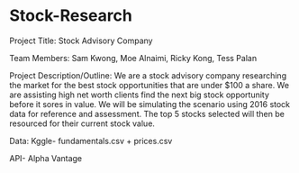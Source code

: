 # Stock-Research

Project Title: Stock Advisory Company 

Team Members: Sam Kwong, Moe Alnaimi, Ricky Kong, Tess Palan

Project Description/Outline: We are a stock advisory company researching the market for the best stock opportunities that are under $100 a share. We are assisting  high net worth  clients  find the next big stock opportunity before it sores in value. We will be simulating the scenario using 2016 stock data for reference and assessment. The top 5 stocks selected will then be resourced for their current stock value. 

Data:
  Kggle- fundamentals.csv + prices.csv
  
  API- Alpha Vantage
